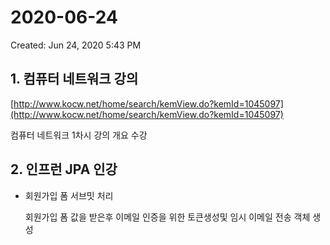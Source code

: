 # 2020-06-24

Created: Jun 24, 2020 5:43 PM

## 1. 컴퓨터 네트워크 강의

[http://www.kocw.net/home/search/kemView.do?kemId=1045097](http://www.kocw.net/home/search/kemView.do?kemId=1045097)

컴퓨터 네트워크 1차시 강의 개요 수강

## 2. 인프런 JPA 인강

- 회원가입 폼 서브밋 처리

    회원가입 폼 값을 받은후 이메일 인증을 위한 토큰생성및 임시 이메일 전송 객체 생성